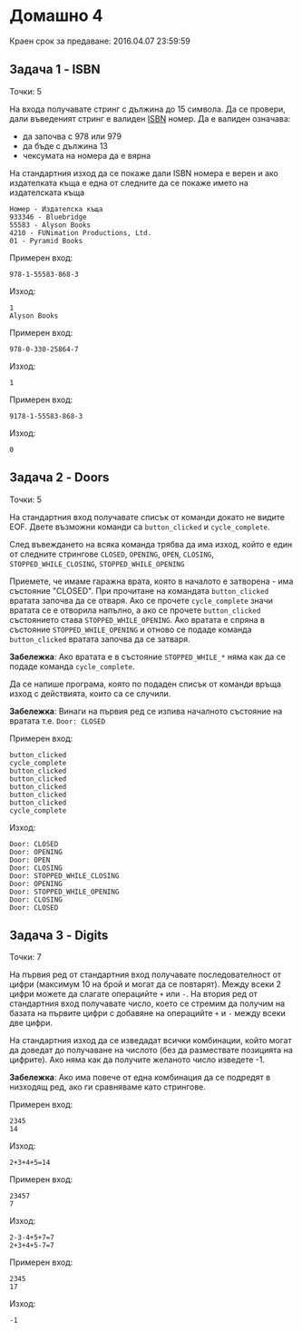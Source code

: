 Домашно 4
===

Краен срок за предаване: 2016.04.07 23:59:59

Задача 1 - ISBN
---
Точки: 5

На входа получавате стринг с дължина до 15 символа. Да се провери, дали въведеният стринг е валиден [ISBN](https://en.wikipedia.org/wiki/International_Standard_Book_Number) номер. Да е валиден означава:
  * да започва с 978 или 979
  * да бъде с дължина 13
  * чексумата на номера да е вярна

На стандартния изход да се покаже дали ISBN номера е верен и ако издателката къща е една от следните да се покаже името на издателската къща

```
Номер - Издателска къща
933346 - Bluebridge
55583 - Alyson Books
4210 - FUNimation Productions, Ltd.
01 - Pyramid Books
```

Примерен вход:
```
978-1-55583-868-3
```
Изход:
```
1
Alyson Books
```

Примерен вход:
```
978-0-330-25864-7
```
Изход:
```
1
```

Примерен вход:
```
9178-1-55583-868-3
```
Изход:
```
0
```

Задача 2 - Doors
---
Точки: 5

На стандартния вход получавате списък от команди докато не видите EOF. Двете възможни команди са `button_clicked` и `cycle_complete`.

След въвеждането на всяка команда трябва да има изход, който е един от следните стрингове `CLOSED`, `OPENING`, `OPEN`, `CLOSING`, `STOPPED_WHILE_CLOSING`, `STOPPED_WHILE_OPENING`

Приемете, че имаме гаражна врата, която в началото е затворена - има състояние "CLOSED". При прочитане на командата `button_clicked` вратата започва да се отваря. Ако се прочете `cycle_complete` значи вратата се е отворила напълно, а ако се прочете `button_clicked` състоянието става `STOPPED_WHILE_OPENING`. Ако вратата е спряна в състояние `STOPPED_WHILE_OPENING` и отново се подаде команда `button_clicked` вратата започва да се затваря.

**Забележка**: Ако вратата е в състояние `STOPPED_WHILE_*` няма как да се подаде команда `cycle_complete`.

Да се напише програма, която по подаден списък от команди връща изход с действията, които са се случили.

**Забележка**: Винаги на първия ред се изпива началното състояние на вратата т.е. `Door: CLOSED`

Примерен вход:
```
button_clicked
cycle_complete
button_clicked
button_clicked
button_clicked
button_clicked
button_clicked
cycle_complete
```
Изход:
```
Door: CLOSED
Door: OPENING
Door: OPEN
Door: CLOSING
Door: STOPPED_WHILE_CLOSING
Door: OPENING
Door: STOPPED_WHILE_OPENING
Door: CLOSING
Door: CLOSED
```

Задача 3 - Digits
---
Точки: 7

На първия ред от стандартния вход получавате последователност от цифри (максимум 10 на брой и могат да се повтарят). Между всеки 2 цифри можете да слагате операцийте `+` или `-`. На втория ред от стандартния вход получавате число, което се стремим да получим на базата на първите цифри с добавяне на операцийте `+` и `-` между всеки две цифри.

На стандартния изход да се изведадат всички комбинации, който могат да доведат до получаване на числото (без да размествате позицията на цифрите). Ако няма как да получите желаното число изведете -1.

**Забележка**: Ако има повече от една комбинация да се подредят в низходящ ред, ако ги сравняваме като стрингове.

Примерен вход:
```
2345
14
```
Изход:
```
2+3+4+5=14
```

Примерен вход:
```
23457
7
```
Изход:
```
2-3-4+5+7=7
2+3+4+5-7=7
```

Примерен вход:
```
2345
17
```
Изход:
```
-1
```
